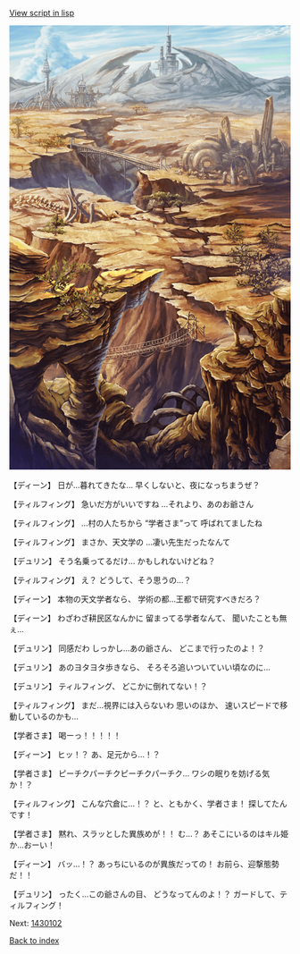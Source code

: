 [View script in lisp](../scripts/1430101.txt)

![004_wildland.png](../images/backgrounds/004_wildland.png)

【ディーン】
日が…暮れてきたな…
早くしないと、夜になっちまうぜ？

【ティルフィング】
急いだ方がいいですね
…それより、あのお爺さん

【ティルフィング】
…村の人たちから
“学者さま”って
呼ばれてましたね

【ティルフィング】
まさか、天文学の
…凄い先生だったなんて

【デュリン】
そう名乗ってるだけ…
かもしれないけどね？

【ティルフィング】
え？
どうして、そう思うの…？

【ディーン】
本物の天文学者なら、
学術の都…王都で研究すべきだろ？

【ディーン】
わざわざ耕民区なんかに
留まってる学者なんて、
聞いたことも無ぇ…

【デュリン】
同感だわ
しっかし…あの爺さん、
どこまで行ったのよ！？

【デュリン】
あのヨタヨタ歩きなら、
そろそろ追いついていい頃なのに…

【デュリン】
ティルフィング、
どこかに倒れてない！？

【ティルフィング】
まだ…視界には入らないわ
思いのほか、
速いスピードで移動しているのかも…

【学者さま】
喝ーっ！！！！！

【ディーン】
ヒッ！？
あ、足元から…！？

【学者さま】
ピーチクパーチクピーチクパーチク…
ワシの眠りを妨げる気か！？

【ティルフィング】
こんな穴倉に…！？
と、ともかく、学者さま！
探してたんです！

【学者さま】
黙れ、スラッとした異族めが！！
む…？
あそこにいるのはキル姫か…おーい！

【ディーン】
バッ…！？
あっちにいるのが異族だっての！
お前ら、迎撃態勢だ！！

【デュリン】
ったく…この爺さんの目、
どうなってんのよ！？
ガードして、ティルフィング！

Next: [1430102](1430102.md)

[Back to index](index.md)
